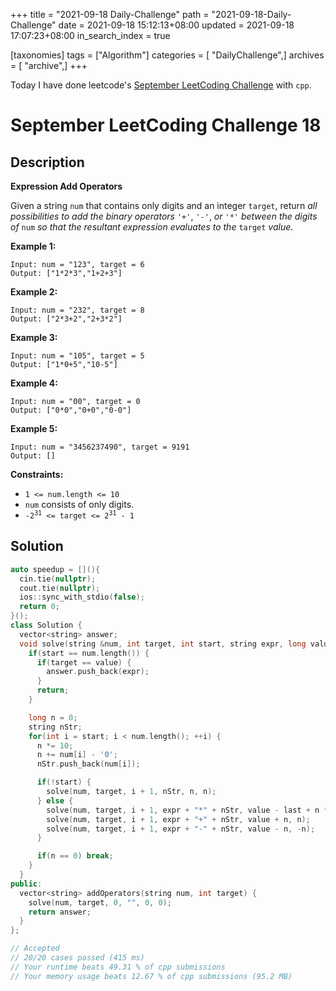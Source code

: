 +++
title = "2021-09-18 Daily-Challenge"
path = "2021-09-18-Daily-Challenge"
date = 2021-09-18 15:12:13+08:00
updated = 2021-09-18 17:07:23+08:00
in_search_index = true

[taxonomies]
tags = ["Algorithm"]
categories = [ "DailyChallenge",]
archives = [ "archive",]
+++

Today I have done leetcode's [September LeetCoding Challenge](https://leetcode.com/explore/challenge/card/september-leetcoding-challenge-2021/638/week-3-september-15th-september-21st/3979/) with `cpp`.

<!-- more -->

# September LeetCoding Challenge 18

## Description

**Expression Add Operators**

Given a string `num` that contains only digits and an integer `target`, return *all possibilities to add the binary operators* `'+'`, `'-'`, *or* `'*'` *between the digits of* `num` *so that the resultant expression evaluates to the* `target` *value*.

 

**Example 1:**

```
Input: num = "123", target = 6
Output: ["1*2*3","1+2+3"]
```

**Example 2:**

```
Input: num = "232", target = 8
Output: ["2*3+2","2+3*2"]
```

**Example 3:**

```
Input: num = "105", target = 5
Output: ["1*0+5","10-5"]
```

**Example 4:**

```
Input: num = "00", target = 0
Output: ["0*0","0+0","0-0"]
```

**Example 5:**

```
Input: num = "3456237490", target = 9191
Output: []
```

 

**Constraints:**

<ul>
	<li><code>1 &lt;= num.length &lt;= 10</code></li>
	<li><code>num</code> consists of only digits.</li>
	<li><code>-2<sup>31</sup> &lt;= target &lt;= 2<sup>31</sup> - 1</code></li>
</ul>

## Solution

``` cpp
auto speedup = [](){
  cin.tie(nullptr);
  cout.tie(nullptr);
  ios::sync_with_stdio(false);
  return 0;
}();
class Solution {
  vector<string> answer;
  void solve(string &num, int target, int start, string expr, long value, long last) {
    if(start == num.length()) {
      if(target == value) {
        answer.push_back(expr);
      }
      return;
    }

    long n = 0;
    string nStr;
    for(int i = start; i < num.length(); ++i) {
      n *= 10;
      n += num[i] - '0';
      nStr.push_back(num[i]);

      if(!start) {
        solve(num, target, i + 1, nStr, n, n);
      } else {
        solve(num, target, i + 1, expr + "*" + nStr, value - last + n * last, n * last);
        solve(num, target, i + 1, expr + "+" + nStr, value + n, n);
        solve(num, target, i + 1, expr + "-" + nStr, value - n, -n);
      }

      if(n == 0) break;
    }
  }
public:
  vector<string> addOperators(string num, int target) {
    solve(num, target, 0, "", 0, 0);
    return answer;
  }
};

// Accepted
// 20/20 cases passed (415 ms)
// Your runtime beats 49.31 % of cpp submissions
// Your memory usage beats 12.67 % of cpp submissions (95.2 MB)
```
